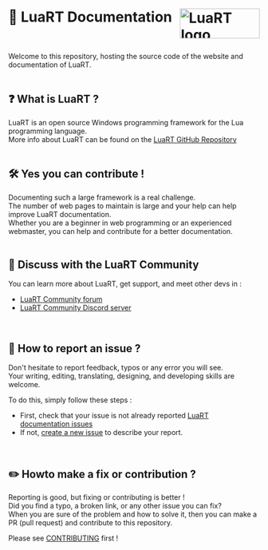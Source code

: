 
# :book: LuaRT Documentation <picture><img align="right"  width=160 height=60 valign="center"  src="https://luart.org/img/logo.svg"  alt="LuaRT logo"  /></picture>
<br/>
<br/>
Welcome to this repository, hosting the source code of the website and documentation of LuaRT.
<br/>
<br/>

## :question: What is LuaRT ?

LuaRT is an open source Windows programming framework for the Lua programming language.
\
More info about LuaRT can be found on the [LuaRT GitHub Repository](https://github.com/samyeyo/LuaRT)
<br/>
<br/>

## :hammer_and_wrench: Yes you can contribute !

Documenting such a large framework is a real challenge.
\
The number of web pages to maintain is large and your help can help improve LuaRT documentation.
\
Whether you are a beginner in web programming or an experienced webmaster, you can help and contribute for a better documentation.
<br/>
<br/>

## :speech_balloon: Discuss with the LuaRT Community

You can learn more about LuaRT, get support, and meet other devs in :

- [LuaRT Community forum](https://community.luart.org)
- [LuaRT Community Discord server](https://discord.gg/XJJxQufmvh)
<br/>

## :scroll: How to report an issue ?

Don't hesitate to report feedback, typos or any error you will see.
\
Your writing, editing, translating, designing, and developing skills are welcome.

To do this, simply follow these steps :

- First, check that your issue is not already reported [LuaRT documentation issues](https://github.com/samyeyo/LuaRT-documentation/issues)
- If not, [create a new issue](https://github.com/samyeyo/LuaRT-documentation/issues/new) to describe your report.
<br/>

## :pencil2: Howto make a fix or contribution ?

Reporting is good, but fixing or contributing is better !
\
Did you find a typo, a broken link, or any other issue you can fix?
\
When you are sure of the problem and how to solve it, then you can make a PR (pull request) and contribute to this repository.

Please see [CONTRIBUTING](https://github.com/samyeyo/LuaRT-documentation/blob/main/CONTRIBUTING.md) first !

